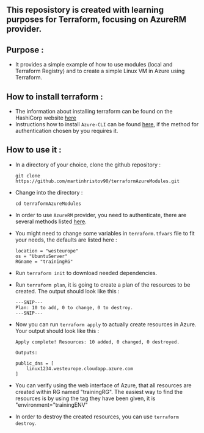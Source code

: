## This reposistory is created with learning purposes for Terraform, focusing on AzureRM provider.

## Purpose :

- It provides a simple example of how to use modules (local and Terraform Registry) and to create a simple Linux VM in Azure using Terraform.

## How to install terraform : 

- The information about installing terraform can be found on the HashiCorp website 
[here](https://learn.hashicorp.com/terraform/getting-started/install.html)
- Instructions how to install `Azure-CLI` can be found [here](https://docs.microsoft.com/en-us/cli/azure/install-azure-cli-macos?view=azure-cli-latest), if the method for authentication chosen by you requires it.

## How to use it :

- In a directory of your choice, clone the github repository :
    ```
    git clone https://github.com/martinhristov90/terraformAzureModules.git
    ```

- Change into the directory :
    ```
    cd terraformAzureModules
    ```

- In order to use `AzureRM` provider, you need to authenticate, there are several methods listed [here](https://www.terraform.io/docs/providers/azurerm/auth/service_principal_client_secret.html).

- You might need to change some variables in `terraform.tfvars` file to fit your needs, the defaults are listed here :
  ```
  location = "westeurope"
  os = "UbuntuServer"
  RGname = "trainingRG"
  ```

- Run `terraform init` to download needed dependencies.

- Run `terraform plan`, it is going to create a plan of the resources to be created. The output should look like this :
  ```
  ---SNIP---
  Plan: 10 to add, 0 to change, 0 to destroy.
  ---SNIP---
  ```

- Now you can run `terraform apply` to actually create resources in Azure. Your output should look like this :
  ```
  Apply complete! Resources: 10 added, 0 changed, 0 destroyed.

  Outputs:

  public_dns = [
      linux1234.westeurope.cloudapp.azure.com
  ]
  ```
  
- You can verify using the web interface of Azure, that all resources are created within RG named "trainingRG". The easiest way to find the resources is by using the tag they have been given, it is "environment="trainingENV"

- In order to destroy the created resources, you can use `terraform destroy`.